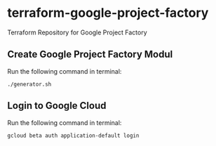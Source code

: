 # terraform-google-project-factory
Terraform Repository for Google Project Factory

## Create Google Project Factory Modul

Run the following command in terminal:
```shell
./generator.sh
```

## Login to Google Cloud

Run the following command in terminal:
```shell
gcloud beta auth application-default login
```
